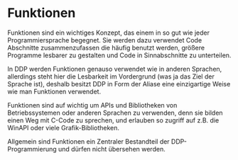 <to-do></to-do>

# Funktionen

Funktionen sind ein wichtiges Konzept, das einem in so gut wie jeder Programmiersprache begegnet.
Sie werden dazu verwendet Code Abschnitte zusammenzufassen die häufig benutzt werden, größere Programme lesbarer zu gestalten und Code in Sinnabschnitte zu unterteilen.

In DDP werden Funktionen genauso verwendet wie in anderen Sprachen, allerdings steht hier die Lesbarkeit im Vordergrund (was ja das Ziel der Sprache ist), deshalb besitzt DDP in Form der Aliase eine einzigartige Weise wie man Funktionen verwendet.

Funktionen sind auf wichtig um APIs und Bibliotheken von Betriebssystemen oder anderen Sprachen zu verwenden, denn sie bilden einen Weg mit C-Code zu sprechen, und erlauben so zugriff auf z.B. die WinAPI oder viele Grafik-Bibliotheken.

Allgemein sind Funktionen ein Zentraler Bestandteil der DDP-Programmierung und dürfen nicht übersehen werden.